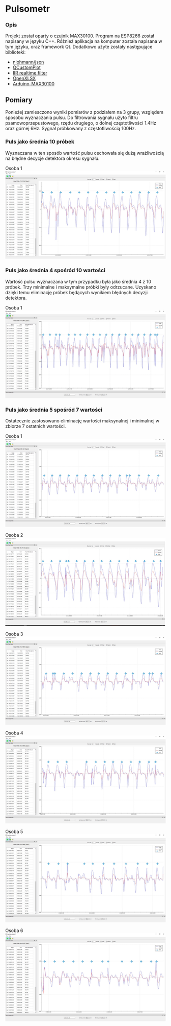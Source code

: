 # Pulsometr
### Opis
Projekt został oparty o czujnik MAX30100. Program na ESP8266 został napisany w języku C++.
Różnież aplikacja na komputer została napisana w tym języku, oraz framework Qt.
Dodatkowo użyte zostały następujące biblioteki:
* [nlohmann/json] 
* [QCustomPlot]
* [IIR realtime filter]
* [OpenXLSX] 
* [Arduino-MAX30100]

## Pomiary
Ponieżej zamiesczono wyniki pomiarów z podziałem na 3 grupy, względem sposobu wyznaczania pulsu.
Do filtrowania sygnału użyto filtru psamowoprzepustowego, rzędu drugiego,
o dolnej częstotliwości 1.4Hz oraz górnej 6Hz.
Sygnał próbkowany z częstotliwością 100Hz.

### Puls jako średnia 10 próbek
Wyznaczana w ten sposób wartość pulsu cechowała się dużą wrażliwością na błędne decycje detektora
okresu sygnału.

Osoba 1
![Osoba 1](measures/method1/personA.png)

### Puls jako średnia 4 spośród 10 wartości
Wartość pulsu wyznaczana w tym przypadku była jako średnia 4 z 10 próbek.
Trzy minimalne i maksymalne próbki były odrzucane.
Uzyskano dzięki temu eliminację próbek będących wynikiem błędnych decyzji detektora.

Osoba 1
![Osoba 1](measures/method2/personA.png)

### Puls jako średnia 5 spośród 7 wartości
Ostatecznie zastosowano eliminację wartości maksynalnej i minimalnej w zbiorze 7 ostatnich
wartości. 

Osoba 1
![Osoba 1](measures/method3/personA.jpg)

Osoba 2
![Osoba 1](measures/method3/personB.jpg)

Osoba 3
![Osoba 1](measures/method3/personC.jpg)

Osoba 4
![Osoba 1](measures/method3/personD.jpg)

Osoba 5
![Osoba 1](measures/method3/personE.jpg)

Osoba 6
![Osoba 1](measures/method3/personF.jpg)


[nlohmann/json]: <https://github.com/nlohmann/json>
[QCustomPlot]: <https://www.qcustomplot.com/>
[IIR realtime filter]: <https://github.com/berndporr/iir1>
[OpenXLSX]: <https://github.com/troldal/OpenXLSX>
[Arduino-MAX30100]: <https://github.com/oxullo/Arduino-MAX30100>
